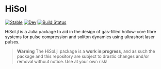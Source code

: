 # HiSol

[![Stable](https://img.shields.io/badge/docs-stable-blue.svg)](https://LupoLab.github.io/HiSol.jl/stable/)
[![Dev](https://img.shields.io/badge/docs-dev-blue.svg)](https://LupoLab.github.io/HiSol.jl/dev/)
[![Build Status](https://github.com/LupoLab/HiSol.jl/actions/workflows/CI.yml/badge.svg?branch=master)](https://github.com/LupoLab/HiSol.jl/actions/workflows/CI.yml?query=branch%3Amaster)

HiSol.jl is a Julia package to aid in the design of gas-filled hollow-core fibre systems for pulse compression and soliton dynamics using ultrashort laser pulses.

> **Warning**
> The HiSol.jl package is a **work in progress**, and as such the package and this repository are subject to drastic changes and/or removal without notice. Use at your own risk!